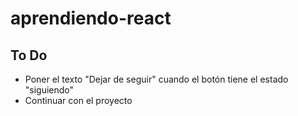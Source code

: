 # aprendiendo-react

## To Do
- Poner el texto "Dejar de seguir" cuando el botón tiene el estado "siguiendo"
- Continuar con el proyecto